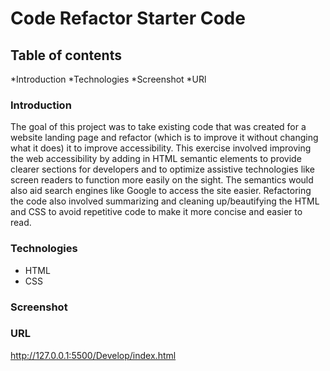 # Code Refactor Starter Code
## Table of contents
*Introduction
*Technologies
*Screenshot
*URl

### Introduction
The goal of this project was to take existing code that was created for a website landing page and refactor (which is to improve it without changing what it does) it to improve accessibility. This exercise involved improving the web accessibility by adding in HTML semantic elements to provide clearer sections for developers and to optimize assistive technologies like screen readers to function more easily on the sight. The semantics would also aid search engines like Google to access the site easier. Refactoring the code also involved summarizing and cleaning up/beautifying the HTML and CSS to avoid repetitive code to make it more concise and easier to read.

### Technologies
* HTML
* CSS

### Screenshot
[1]:
https://www.screencast.com/t/u3D08liA
[2]: 
https://www.screencast.com/t/k3ebf8nD

### URL
http://127.0.0.1:5500/Develop/index.html
